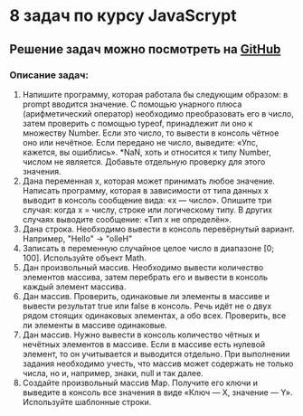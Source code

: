 # 8 задач по курсу JavaScrypt

## Решение задач можно посмотреть на [GitHub](https://github.com/serg310583/module5_homework.git)

### Описание задач:
1. Напишите программу, которая работала бы следующим образом: в prompt вводится значение. С помощью унарного плюса (арифметический оператор)
необходимо преобразовать его в число, затем проверить с помощью typeof, принадлежит ли оно к множеству Number.
Если это число, то вывести в консоль чётное оно или нечётное.
Если передано не число, выведите: «Упс, кажется, вы ошиблись».
*NaN, хоть и относится к типу Number, числом не является. Добавьте отдельную проверку для этого значения.
2. Дана переменная x, которая может принимать любое значение. Написать программу, которая в зависимости от типа данных x выводит в консоль сообщение
вида: «x — число».
Опишите три случая: когда х = числу, строке или логическому типу. В других случаях выводите сообщение: «Тип x не определён».
3. Дана строка. Необходимо вывести в консоль перевёрнутый вариант. Например, "Hello" -> "olleH"
4. Записать в переменную случайное целое число в диапазоне [0; 100]. Используйте объект Math.
5. Дан произвольный массив. Необходимо вывести количество элементов массива, затем перебрать его и вывести в консоль каждый элемент массива.
6. Дан массив. Проверить, одинаковые ли элементы в массиве и вывести результат true или false в консоль. Речь идёт не о двух рядом стоящих одинаковых
элементах, а обо всех. Проверить, все ли элементы в массиве одинаковые.
7. Дан массив. Нужно вывести в консоль количество чётных и нечётных элементов в массиве. Если в массиве есть нулевой элемент, то он учитывается и выводится отдельно.
При выполнении задания необходимо учесть, что массив может содержать не только числа, но и, например, знаки, null и так далее.
8. Создайте произвольный массив Map. Получите его ключи и выведите в консоль все значения в виде «Ключ — Х, значение — Y».
Используйте шаблонные строки.

